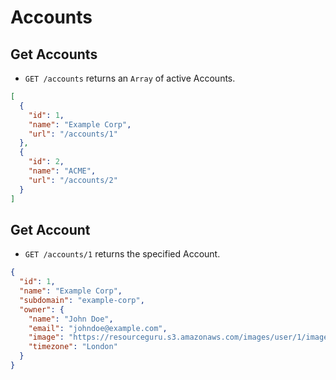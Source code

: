 # Accounts

## Get Accounts

* `GET /accounts` returns an `Array` of active Accounts.

```json
[
  {
    "id": 1,
    "name": "Example Corp",
    "url": "/accounts/1"
  },
  {
    "id": 2,
    "name": "ACME",
    "url": "/accounts/2"
  }
]
```

## Get Account

* `GET /accounts/1` returns the specified Account.

```json
{
  "id": 1,
  "name": "Example Corp",
  "subdomain": "example-corp",
  "owner": {
    "name": "John Doe",
    "email": "johndoe@example.com",
    "image": "https://resourceguru.s3.amazonaws.com/images/user/1/image/card_69cb-7f96ae8b2e17.png",
    "timezone": "London"
  }
}
```

